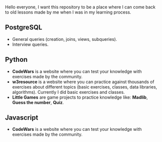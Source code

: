 Hello everyone, I want this repository to be a place where I can come back to old lessons made by me when I was in my learning process.

## PostgreSQL
- General queries (creation, joins, views, subqueries).
- Interview queries.

## Python
- **CodeWars** is a website where you can test your knowledge with exercises made by the community.
- **w3resource** is a website where you can practice against thousands of exercises about different topics (basic exercises, classes, data libraries, algorithms). Currently I did basic exercises and classes.
- **Little Games** are game projects to practice knowledge like: **Madlib**, **Guess the number**, **Quiz**.

## Javascript
- **CodeWars** is a website where you can test your knowledge with exercises made by the community.
